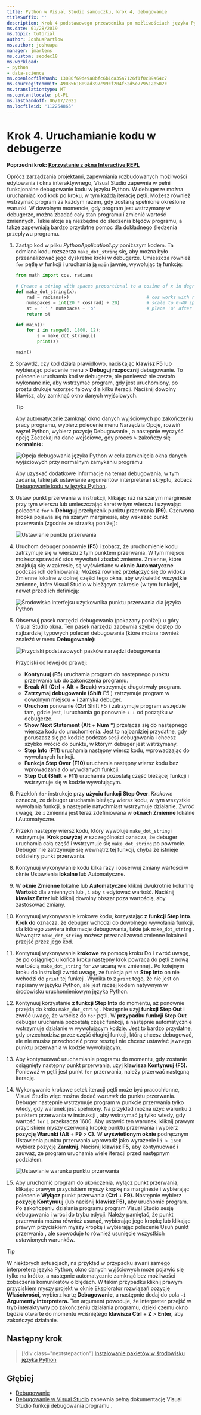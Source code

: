 ```yaml
---
title: Python w Visual Studio samouczku, krok 4, debugowanie
titleSuffix: ''
description: Krok 4 podstawowego przewodnika po możliwościach języka Python w języku Visual Studio, który obejmuje sposób uruchamiania kodu języka Python w debugerze.
ms.date: 01/28/2019
ms.topic: tutorial
author: JoshuaPartlow
ms.author: joshuapa
manager: jmartens
ms.custom: seodec18
ms.workload:
- python
- data-science
ms.openlocfilehash: 13080f69de9a8bfc6b1da35a7126f1f0c89a64c7
ms.sourcegitcommit: 4908561809ad397c99cf204f52d5e779512e502c
ms.translationtype: MT
ms.contentlocale: pl-PL
ms.lasthandoff: 06/17/2021
ms.locfileid: "112254865"
---
```

# <a name="step-4-run-code-in-the-debugger"></a>Krok 4. Uruchamianie kodu w debugerze

**Poprzedni krok: [Korzystanie z okna Interactive REPL](tutorial-working-with-python-in-visual-studio-step-03-interactive-repl.md)**

Oprócz zarządzania projektami, zapewniania rozbudowanych  możliwości edytowania i okna interaktywnego, Visual Studio zapewnia w pełni funkcjonalne debugowanie kodu w języku Python. W debugerze można uruchamiać kod krok po kroku, w tym każdą iterację pętli. Możesz również wstrzymać program za każdym razem, gdy zostaną spełnione określone warunki. W dowolnym momencie, gdy program jest wstrzymany w debugerze, można zbadać cały stan programu i zmienić wartość zmiennych. Takie akcje są niezbędne do śledzenia błędów programu, a także zapewniają bardzo przydatne pomoc dla dokładnego śledzenia przepływu programu.

1. Zastąp kod w pliku *PythonApplication1.py* poniższym kodem. Ta odmiana kodu rozszerza `make_dot_string` się, aby można było przeanalizować jego dyskretne kroki w debugerze. Umieszcza również `for` pętlę w funkcji i uruchamia ją `main` jawnie, wywołując tę funkcję:

    ```python
    from math import cos, radians

    # Create a string with spaces proportional to a cosine of x in degrees
    def make_dot_string(x):
        rad = radians(x)                             # cos works with radians
        numspaces = int(20 * cos(rad) + 20)          # scale to 0-40 spaces
        st = ' ' * numspaces + 'o'                   # place 'o' after the spaces
        return st

    def main():
        for i in range(0, 1800, 12):
            s = make_dot_string(i)
            print(s)

    main()
    ```

1. Sprawdź, czy kod działa prawidłowo, naciskając **klawisz F5** lub wybierając polecenie menu   >  **Debuguj rozpocznij** debugowanie. To polecenie uruchamia kod w debugerze, ale ponieważ nie zostało wykonane nic, aby wstrzymać program, gdy jest uruchomiony, po prostu drukuje wzorzec falowy dla kilku iteracji. Naciśnij dowolny klawisz, aby zamknąć okno danych wyjściowych.

    > [!Tip]
    > Aby automatycznie zamknąć okno danych wyjściowych po zakończeniu pracy programu, wybierz polecenie menu Narzędzia Opcje, rozwiń węzeł Python, wybierz pozycję Debugowanie , a następnie wyczyść opcję Zaczekaj na dane wejściowe, gdy proces  >   zakończy się **normalnie:**  
    >
    > ![Opcja debugowania języka Python w celu zamknięcia okna danych wyjściowych przy normalnym zamykaniu programu](media/vs-getting-started-python-22-debugging5.png)
    >
    > Aby uzyskać dodatkowe informacje na temat debugowania, w tym zadania, takie jak ustawianie argumentów interpretera i skryptu, zobacz [Debugowanie kodu w języku Python](debugging-python-in-visual-studio.md).

1. Ustaw punkt przerwania w instrukcji, klikając raz na szarym marginesie przy tym wierszu lub umieszczając karet w tym wierszu i używając polecenia `for`   >  **Debuguj** przełącznik punktu przerwania **(F9).** Czerwona kropka pojawia się na szarym marginesie, aby wskazać punkt przerwania (zgodnie ze strzałką poniżej):

    ![Ustawianie punktu przerwania](media/vs-getting-started-python-18-debugging1.png)

1. Uruchom debuger ponownie **(F5)** i zobacz, że uruchomienie kodu zatrzymuje się w wierszu z tym punktem przerwania. W tym miejscu możesz sprawdzić stos wywołań i zbadać zmienne. Zmienne, które znajdują się w zakresie, są wyświetlane w **oknie Automatyczne** podczas ich definiowania; Możesz również przełączyć  się do widoku Zmienne lokalne w dolnej części tego okna, aby wyświetlić wszystkie zmienne, które Visual Studio w bieżącym zakresie (w tym funkcje), nawet przed ich definicją:

    ![Środowisko interfejsu użytkownika punktu przerwania dla języka Python](media/vs-getting-started-python-19-debugging2b.png)

1. Obserwuj pasek narzędzi debugowania (pokazany poniżej) u góry Visual Studio okna. Ten pasek narzędzi zapewnia szybki dostęp do najbardziej typowych poleceń debugowania (które można również znaleźć w menu **Debugowanie):**

    ![Przyciski podstawowych pasków narzędzi debugowania](media/vs-getting-started-python-20-debugging3.png)

    Przyciski od lewej do prawej:
    - **Kontynuuj** (**F5**) uruchamia program do następnego punktu przerwania lub do zakończenia programu.
    - **Break All** **(Ctrl** + **Alt** + **Break**) wstrzymuje długotrwały program.
    - **Zatrzymaj** **debugowanie (Shift** F5 ) zatrzymuje program w dowolnym miejscu + i zamyka debuger.
    - **Uruchom** ponownie **(Ctrl** Shift F5 ) zatrzymuje program wszędzie tam, gdzie jest, i uruchamia go ponownie +  + od początku w debugerze.
    - **Show Next Statement** **(Alt** + **Num** **&#42;**) przełącza się do następnego wiersza kodu do uruchomienia. Jest to najbardziej przydatne, gdy poruszasz się po kodzie podczas sesji debugowania i chcesz szybko wrócić do punktu, w którym debuger jest wstrzymany.
    - **Step Into** (**F11**) uruchamia następny wiersz kodu, wprowadzając do wywołanych funkcji.
    - **Funkcja Step Over** **(F10)** uruchamia następny wiersz kodu bez wprowadzania do wywołanych funkcji.
    - **Step Out** **(Shift** + **F11**) uruchamia pozostałą część bieżącej funkcji i wstrzymuje się w kodzie wywołującym.

1. Przekłoń `for` instrukcje przy **użyciu funkcji Step Over**. *Krokowe* oznacza, że debuger uruchamia bieżący wiersz kodu, w tym wszystkie wywołania funkcji, a następnie natychmiast wstrzymuje działanie. Zwróć uwagę, że `i` zmienna jest teraz zdefiniowana w **oknach Zmienne** lokalne **i** Automatyczne.

1. Przekń następny wiersz kodu, który wywołuje `make_dot_string` i wstrzymuje. **Krok powyżej** w szczególności oznacza, że debuger uruchamia całą część i wstrzymuje się `make_dot_string` po powrocie. Debuger nie zatrzymuje się wewnątrz tej funkcji, chyba że istnieje oddzielny punkt przerwania.

1. Kontynuuj wykonywanie kodu kilka razy i obserwuj zmiany  wartości w oknie Ustawienia **lokalne** lub Automatyczne.

1. W **oknie Zmienne** lokalne lub **Automatyczne** kliknij dwukrotnie kolumnę **Wartość** dla zmiennych lub , `i` aby `s` edytować wartość. Naciśnij **klawisz Enter** lub kliknij dowolny obszar poza wartością, aby zastosować zmiany.

1. Kontynuuj wykonywanie krokowe kodu, korzystając **z funkcji Step Into**. **Krok do** oznacza, że debuger wchodzi do dowolnego wywołania funkcji, dla którego zawiera informacje debugowania, takie jak `make_dot_string` . Wewnątrz `make_dot_string` możesz przeanalizować zmienne lokalne i przejść przez jego kod.

1. Kontynuuj wykonywanie **krokowe** za pomocą kroku Do i zwróć uwagę, że po osiągnięciu końca kroku następny krok powraca do pętli z nową wartością `make_dot_string` `for` zwracaną w `s` zmiennej . Po kolejnym kroku do instrukcji zwróć uwagę, że funkcja `print` **Step Into** on nie wchodzi do `print` tej funkcji. Wynika to z `print` tego, że nie jest on napisany w języku Python, ale jest raczej kodem natywnym w środowisku uruchomieniowym języka Python.

1. Kontynuuj korzystanie **z funkcji Step Into** do momentu, aż ponownie przejdą do kroku `make_dot_string` . Następnie użyj **funkcji Step Out** i zwróć uwagę, że wrócisz do `for` pętli. W **przypadku funkcji Step Out** debuger uruchamia pozostałą część funkcji, a następnie automatycznie wstrzymuje działanie w wywołującym kodzie. Jest to bardzo przydatne, gdy przechodzisz przez część długiej funkcji, którą chcesz debugować, ale nie musisz przechodzić przez resztę i nie chcesz ustawiać jawnego punktu przerwania w kodzie wywołującym.

1. Aby kontynuować uruchamianie programu do momentu, gdy zostanie osiągnięty następny punkt przerwania, użyj **klawisza Kontynuuj** **(F5).** Ponieważ w pętli jest punkt `for` przerwania, należy przerwać następną iterację.

1. Wykonywanie krokowe setek iteracji pętli może być pracochłonne, Visual Studio więc można dodać *warunek* do punktu przerwania. Debuger następnie wstrzymuje program w punkcie przerwania tylko wtedy, gdy warunek jest spełniony. Na przykład można użyć warunku z punktem przerwania w instrukcji , aby wstrzymać ją tylko wtedy, gdy wartość `for` `i` przekracza 1600. Aby ustawić ten warunek, kliknij prawym przyciskiem myszy czerwoną kropkę punktu przerwania i wybierz **pozycję Warunki** **(Alt** + **F9**  >  **C).** W **wyświetlonym oknie** podręcznym Ustawienia punktu przerwania wprowadź jako wyrażenie i `i > 1600` wybierz pozycję **Zamknij.** Naciśnij **klawisz F5,** aby kontynuować i zauważ, że program uruchamia wiele iteracji przed następnym podziałem.

    ![Ustawianie warunku punktu przerwania](media/vs-getting-started-python-21-debugging4.png)

1. Aby uruchomić program do ukończenia, wyłącz punkt przerwania, klikając prawym przyciskiem myszy kropkę na marginesie i wybierając polecenie **Wyłącz** punkt przerwania **(Ctrl** + **F9).** Następnie wybierz **pozycję Kontynuuj** (lub naciśnij **klawisz F5),** aby uruchomić program. Po zakończeniu działania programu program Visual Studio sesję debugowania i wróci do trybu edycji. Należy pamiętać, że punkt przerwania można również usunąć, wybierając jego kropkę lub klikając prawym przyciskiem myszy kropkę i wybierając polecenie Usuń punkt przerwania **,** ale spowoduje to również usunięcie wszystkich ustawionych warunków.

> [!Tip]
> W niektórych sytuacjach, na przykład w przypadku awarii samego interpretera języka Python, okno danych wyjściowych może pojawić się tylko na krótko, a następnie automatycznie zamknąć bez możliwości zobaczenia komunikatów o błędach. W takim przypadku kliknij prawym przyciskiem myszy projekt w oknie Eksplorator rozwiązań pozycję **Właściwości,** wybierz kartę **Debugowanie,** a następnie dodaj do pola `-i` **Argumenty interpretera.** Ten argument powoduje, że interpreter przejść w tryb interaktywny po zakończeniu działania programu, dzięki czemu okno będzie otwarte do momentu wciśniętego **klawisza Ctrl** + **Z**  >  **Enter,** aby zakończyć działanie.

## <a name="next-step"></a>Następny krok

> [!div class="nextstepaction"]
> [Instalowanie pakietów w środowisku języka Python](tutorial-working-with-python-in-visual-studio-step-05-installing-packages.md)

## <a name="go-deeper"></a>Głębiej

- [Debugowanie](debugging-python-in-visual-studio.md)
- [Debugowanie w Visual Studio](../debugger/debugger-feature-tour.md) zapewnia pełną dokumentację Visual Studio funkcji debugowania programu .
